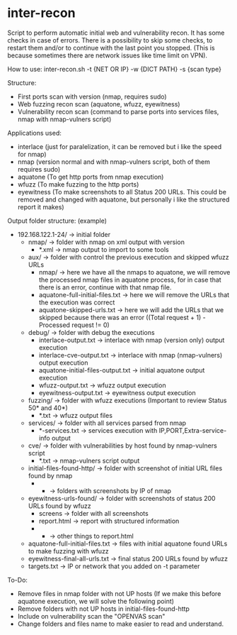 # inter-recon
Script to perform automatic initial web and vulnerability recon.
It has some checks in case of errors.
There is a possibility to skip some checks, to restart them and/or to continue with the last point you stopped. (This is because sometimes there are network issues like time limit on VPN).

How to use:
  inter-recon.sh -t {NET OR IP} -w {DICT PATH} -s {scan type}

Structure:
  - First ports scan with version (nmap, requires sudo)
  - Web fuzzing recon scan (aquatone, wfuzz, eyewitness)
  - Vulnerability recon scan (command to parse ports into services files, nmap with nmap-vulners script)

Applications used:
  - interlace (just for paralelization, it can be removed but i like the speed for nmap)
  - nmap (version normal and with nmap-vulners script, both of them requires sudo)
  - aquatone (To get http ports from nmap execution)
  - wfuzz (To make fuzzing to the http ports)
  - eyewitness (To make screenshots to all Status 200 URLs. This could be removed and changed with aquatone, but personally i like the structured report it makes)
  
Output folder structure: (example)
  - 192.168.122.1-24/ -> initial folder
    - nmap/ -> folder with nmap on xml output with version
      - *.xml -> nmap output to import to some tools
    - aux/ -> folder with control the previous execution and skipped wfuzz URLs
      - nmap/ -> here we have all the nmaps to aquatone, we will remove the processed nmap files in aquatone process, for in case that there is an error, continue with that nmap file.
      - aquatone-full-initial-files.txt -> here we will remove the URLs that the execution was correct
      - aquatone-skipped-urls.txt -> here we will add the URLs that we skipped because there was an error ((Total request + 1) - Processed request != 0)
    - debug/ -> folder with debug the executions
      - interlace-output.txt -> interlace with nmap (version only) output execution
      - interlace-cve-output.txt -> interlace with nmap (nmap-vulners) output execution
      - aquatone-initial-files-output.txt -> initial aquatone output execution
      - wfuzz-output.txt -> wfuzz output execution
      - eyewitness-output.txt -> eyewitness output execution      
    - fuzzing/ -> folder with wfuzz executions (Important to review Status 50* and 40*)
      - *.txt -> wfuzz output files
    - services/ -> folder with all services parsed from nmap
      - *-services.txt -> services execution with IP,PORT,Extra-service-info output
    - cve/ -> folder with vulnerabilities by host found by nmap-vulners script
      - *.txt -> nmap-vulners script output
    - initial-files-found-http/ -> folder with screenshot of initial URL files found by nmap
      - * -> folders with screenshots by IP of nmap
    - eyewitness-urls-found/ -> folder with screenshots of status 200 URLs found by wfuzz
      - screens -> folder with all screenshots
      - report.html -> report with structured information
      - * -> other things to report.html
    - aquatone-full-initial-files.txt -> files with initial aquatone found URLs to make fuzzing with wfuzz
    - eyewitness-final-all-urls.txt -> final status 200 URLs found by wfuzz
    - targets.txt -> IP or network that you added on -t parameter
    
To-Do:
  - Remove files in nmap folder with not UP hosts (If we make this before aquatone execution, we will solve the following point)
  - Remove folders with not UP hosts in initial-files-found-http
  - Include on vulnerability scan the "OPENVAS scan"
  - Change folders and files name to make easier to read and understand.
